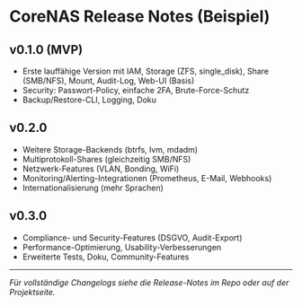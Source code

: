 # CoreNAS Release Notes (Beispiel)

## v0.1.0 (MVP)
- Erste lauffähige Version mit IAM, Storage (ZFS, single_disk), Share (SMB/NFS), Mount, Audit-Log, Web-UI (Basis)
- Security: Passwort-Policy, einfache 2FA, Brute-Force-Schutz
- Backup/Restore-CLI, Logging, Doku

## v0.2.0
- Weitere Storage-Backends (btrfs, lvm, mdadm)
- Multiprotokoll-Shares (gleichzeitig SMB/NFS)
- Netzwerk-Features (VLAN, Bonding, WiFi)
- Monitoring/Alerting-Integrationen (Prometheus, E-Mail, Webhooks)
- Internationalisierung (mehr Sprachen)

## v0.3.0
- Compliance- und Security-Features (DSGVO, Audit-Export)
- Performance-Optimierung, Usability-Verbesserungen
- Erweiterte Tests, Doku, Community-Features

---

*Für vollständige Changelogs siehe die Release-Notes im Repo oder auf der Projektseite.*
